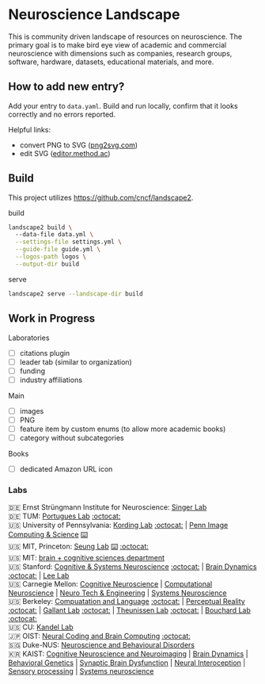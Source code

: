 # Neuroscience Landscape

This is community driven landscape of resources on neuroscience.
The primary goal is to make bird eye view of academic and commercial neuroscience
with dimensions such as companies, research groups, software, hardware, datasets, educational materials, and more.

## How to add new entry?

Add your entry to `data.yaml`. Build and run locally, confirm that it looks correctly and no errors reported.

Helpful links:
* convert PNG to SVG ([png2svg.com](https://png2svg.com/#google_vignette))
* edit SVG ([editor.method.ac](https://editor.method.ac))

## Build

This project utilizes https://github.com/cncf/landscape2.

build
```bash
landscape2 build \                    
  --data-file data.yml \
  --settings-file settings.yml \
  --guide-file guide.yml \
  --logos-path logos \
  --output-dir build
```

serve
```bash
landscape2 serve --landscape-dir build
```

## Work in Progress

Laboratories
- [ ] citations plugin
- [ ] leader tab (similar to organization)
- [ ] funding
- [ ] industry affiliations

Main
- [ ] images
- [ ] PNG
- [ ] feature item by custom enums (to allow more academic books)
- [ ] category without subcategories

Books
- [ ] dedicated Amazon URL icon

### Labs
🇩🇪 Ernst Strüngmann Institute for Neuroscience: [Singer Lab](https://www.esi-frankfurt.de/research/singer-lab/)  
🇩🇪 TUM: [Portugues Lab](http://www.portugueslab.com) [:octocat:](https://github.com/portugueslab)  
🇺🇸 University of Pennsylvania: [Kording Lab](www.kordinglab.com) [:octocat:](https://github.com/KordingLab) | [Penn Image Computing & Science](www.picsl.upenn.edu) [:keyboard:](http://picsl.upenn.edu/software/)  
🇺🇸 MIT, Princeton: [Seung Lab](https://seunglab.org/) [:keyboard:](https://seunglab.org/software/) [:octocat:](https://github.com/seung-lab)  
🇺🇸 MIT: [brain + cognitive sciences department](https://bcs.mit.edu/)  
🇺🇸 Stanford: [Cognitive & Systems Neuroscience](https://med.stanford.edu/scsnl/about1.html) [:octocat:](https://github.com/scsnl) | [Brain Dynamics](https://web.stanford.edu/group/bdl/) [:octocat:](https://github.com/braindynamicslab) | [Lee Lab](https://llab.stanford.edu/index.html)  
🇺🇸 Carnegie Mellon: [Cognitive Neuroscience](https://www.cmu.edu/ni/research/cognitive-neuroscience.html) | [Computational Neuroscience](https://www.cmu.edu/ni/research/computational-neuroscience.html) | [Neuro Tech & Engineering](https://www.cmu.edu/ni/research/neuro-tech-and-engineering.html) | [Systems Neuroscience](https://www.cmu.edu/ni/research/systems-neuroscience.html)  
🇺🇸 Berkeley: [Compuatation and Language](http://colala.berkeley.edu/) [:octocat:](https://github.com/piantado) | [Perceptual Reality](http://www.emilyacooper.org/index.html) [:octocat:](https://github.com/eacooper) | [Gallant Lab](https://www.gallantlab.org) [:octocat:](https://github.com/gallantlab) | [Theunissen Lab](http://theunissen.berkeley.edu) [:octocat:](https://github.com/theunissenlab) | [Bouchard Lab](https://bouchardlab.lbl.gov/) [:octocat:](https://github.com/BouchardLab)  
🇺🇸 CU: [Kandel Lab](https://www.biochem.cuimc.columbia.edu/research-labs/kandel-lab)  
🇯🇵 OIST: [Neural Coding and Brain Computing](https://groups.oist.jp/ncbc) [:octocat:](https://github.com/oist-ncbc)  
🇸🇬 Duke-NUS: [Neuroscience and Behavioural Disorders](https://www.duke-nus.edu.sg/nbd)  
🇰🇷 KAIST: [Cognitive Neuroscience and Neuroimaging](http://ibrain.kaist.ac.kr/) | [Brain Dynamics](http://raphe.kaist.ac.kr/index.htm) | [Behavioral Genetics](https://sites.google.com/site/bglabkorea/) | [Synaptic Brain Dysfunction](http://molneuro.kaist.ac.kr/contents/) | [Neural Interoception](https://www.suhlab-neuralinteroception.kaist.ac.kr/) | [Sensory processing](https://sites.google.com/site/leelab2013/) | [Systems neuroscience](https://sites.google.com/site/systemsneurolaboratory/)  
